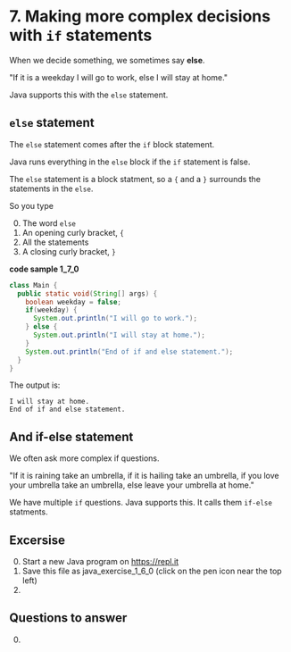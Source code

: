 # 7. Making more complex decisions with `if` statements 

When we decide something, we sometimes say **else**. 

"If it is a weekday I will go to work, else I will stay at home."

Java supports this with the `else` statement.

## `else` statement

The `else` statement comes after the `if` block statement.

Java runs everything in the `else` block if the `if` statement is false.

The `else` statement is a block statment, so a `{` and a `}` surrounds the statements in the `else`.

So you type

0. The word `else`
0. An opening curly bracket, `{`
0. All the statements 
0. A closing curly bracket, `}`


**code sample 1_7_0**
```java
class Main {
  public static void(String[] args) {
    boolean weekday = false;
    if(weekday) {
      System.out.println("I will go to work.");
    } else {
      System.out.println("I will stay at home.");      
    }
    System.out.println("End of if and else statement.");    
  }
}
```

The output is:
```
I will stay at home.
End of if and else statement.
```

## And if-else statement

We often ask more complex if questions.

"If it is raining take an umbrella, if it is hailing take an umbrella, if you love your umbrella take an umbrella, else leave your umbrella at home."

We have multiple `if` questions. Java supports this. It calls them `if-else` statments.


## Excersise

0. Start a new Java program on https://repl.it
0. Save this file as java_exercise_1_6_0 (click on the pen icon near the top left)
0. 

## Questions to answer ##

0. 

